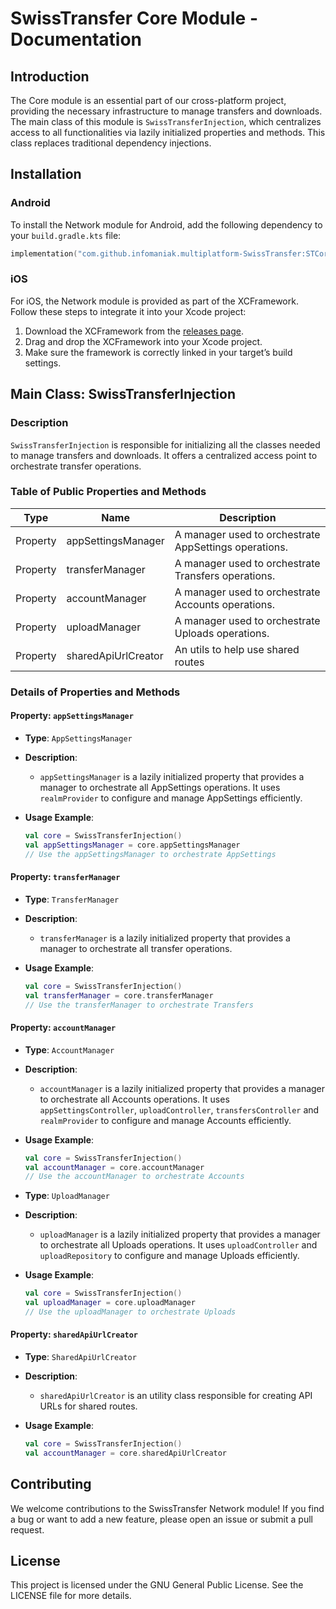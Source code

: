# SwissTransfer Core Module - Documentation

## Introduction

The Core module is an essential part of our cross-platform project, providing the necessary infrastructure to manage transfers and
downloads. The main class of this module is `SwissTransferInjection`, which centralizes access to all functionalities via lazily
initialized properties and methods. This class replaces traditional dependency injections.

## Installation

### Android

To install the Network module for Android, add the following dependency to your `build.gradle.kts` file:

```kts
implementation("com.github.infomaniak.multiplatform-SwissTransfer:STCore:{tag}")
```

### iOS

For iOS, the Network module is provided as part of the XCFramework. Follow these steps to integrate it into your Xcode project:

1. Download the XCFramework from the [releases page](https://github.com/infomaniak/multiplatform-SwissTransfer/releases).
2. Drag and drop the XCFramework into your Xcode project.
3. Make sure the framework is correctly linked in your target’s build settings.

## Main Class: SwissTransferInjection

### Description

`SwissTransferInjection` is responsible for initializing all the classes needed to manage transfers and downloads. It offers a
centralized access point to orchestrate transfer operations.

### Table of Public Properties and Methods

| Type     | Name                | Description                                           |
|----------|---------------------|-------------------------------------------------------|
| Property | appSettingsManager  | A manager used to orchestrate AppSettings operations. |
| Property | transferManager     | A manager used to orchestrate Transfers operations.   |
| Property | accountManager      | A manager used to orchestrate Accounts operations.    |
| Property | uploadManager       | A manager used to orchestrate Uploads operations.     |
| Property | sharedApiUrlCreator | An utils to help use shared routes                    |

### Details of Properties and Methods

#### Property: `appSettingsManager`

- **Type**: `AppSettingsManager`
- **Description**:
    - `appSettingsManager` is a lazily initialized property that provides a manager to orchestrate all AppSettings operations. It
      uses `realmProvider` to configure and manage AppSettings efficiently.

- **Usage Example**:
  ```kotlin
  val core = SwissTransferInjection()
  val appSettingsManager = core.appSettingsManager
  // Use the appSettingsManager to orchestrate AppSettings
  ```

#### Property: `transferManager`

- **Type**: `TransferManager`
- **Description**:
    - `transferManager` is a lazily initialized property that provides a manager to orchestrate all transfer operations.

- **Usage Example**:
  ```kotlin
  val core = SwissTransferInjection()
  val transferManager = core.transferManager
  // Use the transferManager to orchestrate Transfers
  ```

#### Property: `accountManager`

- **Type**: `AccountManager`
- **Description**:
    - `accountManager` is a lazily initialized property that provides a manager to orchestrate all Accounts operations. It uses
      `appSettingsController`, `uploadController`, `transfersController` and `realmProvider` to configure and manage Accounts
      efficiently.

- **Usage Example**:
  ```kotlin
  val core = SwissTransferInjection()
  val accountManager = core.accountManager
  // Use the accountManager to orchestrate Accounts
  ```

- **Type**: `UploadManager`
- **Description**:
    - `uploadManager` is a lazily initialized property that provides a manager to orchestrate all Uploads operations. It uses
      `uploadController` and `uploadRepository` to configure and manage Uploads efficiently.

- **Usage Example**:
  ```kotlin
  val core = SwissTransferInjection()
  val uploadManager = core.uploadManager
  // Use the uploadManager to orchestrate Uploads
  ```

#### Property: `sharedApiUrlCreator`

- **Type**: `SharedApiUrlCreator`
- **Description**:
    - `sharedApiUrlCreator` is an utility class responsible for creating API URLs for shared routes.

- **Usage Example**:
  ```kotlin
  val core = SwissTransferInjection()
  val accountManager = core.sharedApiUrlCreator
  ```

## Contributing

We welcome contributions to the SwissTransfer Network module! If you find a bug or want to add a new feature, please open an issue
or submit a pull request.

## License

This project is licensed under the GNU General Public License. See the LICENSE file for more details.
